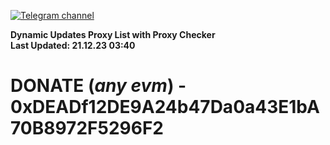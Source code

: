 [![Telegram channel](https://img.shields.io/endpoint?url=https://runkit.io/damiankrawczyk/telegram-badge/branches/master?url=https://t.me/n4z4v0d)](https://t.me/n4z4v0d) 

**Dynamic Updates Proxy List with Proxy Checker**  
**Last Updated: 21.12.23 03:40**

# DONATE (_any evm_) - 0xDEADf12DE9A24b47Da0a43E1bA70B8972F5296F2
